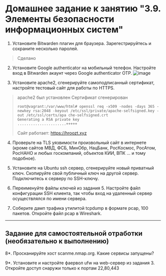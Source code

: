 # Домашнее задание к занятию "3.9. Элементы безопасности информационных систем"

1. Установите Bitwarden плагин для браузера. Зарегестрируйтесь и сохраните несколько паролей.
> Сделано

2. Установите Google authenticator на мобильный телефон. Настройте вход в Bitwarden акаунт через Google authenticator OTP.
![image](https://user-images.githubusercontent.com/92970717/145335461-93ea67cd-1c4d-403d-8c2c-3f141a54d780.png)


3. Установите apache2, сгенерируйте самоподписанный сертификат, настройте тестовый сайт для работы по HTTPS.

>apache2 был установлен
>Сертификат сгенерирован
>```commandline
>root@vagrant:/var/www/html# openssl req -x509 -nodes -days 365 -newkey rsa:2048 -keyout /etc/ssl/private/apache-selfsigned.key -out /etc/ssl/certs/apa che-selfsigned.crt
>Generating a RSA private key
>......................+++++
>```
>Сайт работает: https://hroozt.xyz


4. Проверьте на TLS уязвимости произвольный сайт в интернете (кроме сайтов МВД, ФСБ, МинОбр, НацБанк, РосКосмос, РосАтом, РосНАНО и любых госкомпаний, объектов КИИ, ВПК ... и тому подобное).

5. Установите на Ubuntu ssh сервер, сгенерируйте новый приватный ключ. Скопируйте свой публичный ключ на другой сервер. Подключитесь к серверу по SSH-ключу.
 
6. Переименуйте файлы ключей из задания 5. Настройте файл конфигурации SSH клиента, так чтобы вход на удаленный сервер осуществлялся по имени сервера.

7. Соберите дамп трафика утилитой tcpdump в формате pcap, 100 пакетов. Откройте файл pcap в Wireshark.

 ---
## Задание для самостоятельной отработки (необязательно к выполнению)

8*. Просканируйте хост scanme.nmap.org. Какие сервисы запущены?

9*. Установите и настройте фаервол ufw на web-сервер из задания 3. Откройте доступ снаружи только к портам 22,80,443
